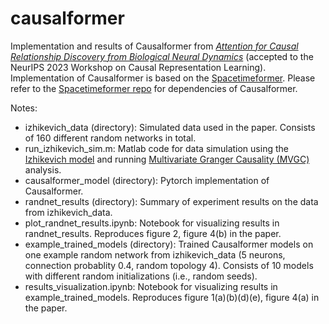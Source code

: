 # causalformer
 Implementation and results of Causalformer from [*Attention for Causal Relationship Discovery from Biological Neural Dynamics*](https://arxiv.org/abs/2311.06928) (accepted to the NeurIPS 2023 Workshop on Causal Representation Learning). Implementation of Causalformer is based on the [Spacetimeformer](https://arxiv.org/abs/2109.12218). Please refer to the [Spacetimeformer repo](https://github.com/QData/spacetimeformer) for dependencies of Causalformer. 

Notes:
- izhikevich_data (directory): Simulated data used in the paper. Consists of 160 different random networks in total.
- run_izhikevich_sim.m: Matlab code for data simulation using the [Izhikevich model](https://www.izhikevich.org/publications/spikes.htm) and running [Multivariate Granger Causality (MVGC)](https://www.mathworks.com/matlabcentral/fileexchange/78727-the-multivariate-granger-causality-mvgc-toolbox) analysis.
- causalformer_model (directory): Pytorch implementation of Causalformer.
- randnet_results (directory): Summary of experiment results on the data from izhikevich_data.
- plot_randnet_results.ipynb: Notebook for visualizing results in randnet_results. Reproduces figure 2, figure 4(b) in the paper. 
- example_trained_models (directory): Trained Causalformer models on one example random network from izhikevich_data (5 neurons, connection probablity 0.4, random topology 4). Consists of 10 models with different random initializations (i.e., random seeds).
- results_visualization.ipynb: Notebook for visualizing results in example_trained_models. Reproduces figure 1(a)(b)(d)(e), figure 4(a) in the paper. 
